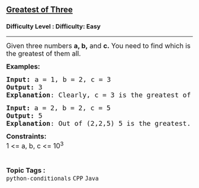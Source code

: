 <h2><a href="https://www.geeksforgeeks.org/problems/greatest-of-three/1?page=4&category=CPP&sortBy=submissions">Greatest of Three</a></h2><h3>Difficulty Level : Difficulty: Easy</h3><hr><div class="problems_problem_content__Xm_eO"><p><span style="font-size: 18px;">Given three numbers <strong>a, b,</strong> and <strong>c.</strong> You need to find which is the greatest of them all.</span></p>
<p><span style="font-size: 18px;"><strong>Examples:</strong></span></p>
<pre><span style="font-size: 18px;"><strong><span style="font-size: 18px;">Input<span style="font-size: 14pt;">: </span></span></strong></span><span style="font-size: 18px;">a = 1, b = 2, c = 3
<strong>Output:</strong> 3
<strong>Explanation</strong>: Clearly, c = 3 is the greatest of (1,2,3)</span></pre>
<pre><span style="font-size: 18px;"><strong>Input: </strong>a = 2, b = 2, c = 5
<strong>Output: </strong>5
<strong>Explanation</strong>: Out of (2,2,5) 5 is the greatest.</span></pre>
<p><strong><span style="font-size: 18px;">Constraints:<br></span></strong><span style="font-size: 18px;">1 &lt;= a, b, c &lt;= 10<sup>3</sup></span></p></div><br><p><span style=font-size:18px><strong>Topic Tags : </strong><br><code>python-conditionals</code>&nbsp;<code>CPP</code>&nbsp;<code>Java</code>&nbsp;